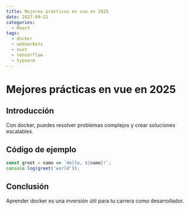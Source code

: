 ```yaml
---
title: Mejores prácticas en vue en 2025
date: 2027-09-21
categories:
  - React
tags:
  - docker
  - websockets
  - nuxt
  - tensorflow
  - typeorm
---
```


# Mejores prácticas en vue en 2025

## Introducción

Con docker, puedes resolver problemas complejos y crear soluciones escalables.

## Código de ejemplo

```javascript
const greet = name => `Hello, ${name}!`;
console.log(greet('world'));
```

## Conclusión

Aprender docker es una inversión útil para tu carrera como desarrollador.